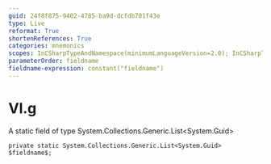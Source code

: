 ```yaml
---
guid: 24f8f875-9402-4785-ba9d-dcfdb701f43e
type: Live
reformat: True
shortenReferences: True
categories: mnemonics
scopes: InCSharpTypeAndNamespace(minimumLanguageVersion=2.0); InCSharpTypeMember(minimumLanguageVersion=2.0)
parameterOrder: fieldname
fieldname-expression: constant("fieldname")
---
```


# Vl.g

A static field of type System.Collections.Generic.List<System.Guid>

```
private static System.Collections.Generic.List<System.Guid> $fieldname$;
```
